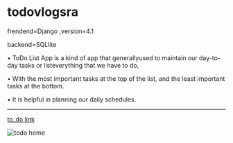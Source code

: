 # todovlogsra

frendend=Django ,version=4.1

backend=SQLlite


•	ToDo List App is a kind of app that  generallyused to maintain our day-to-day tasks or listeverything that we have to do,
         
         
•	With the most important tasks at the top of the list, and the least important tasks at the bottom.
         
         
•	It is helpful in planning our daily schedules.



******************************************************************************************************************************


[to_do link](todovlogsra.pythonanywhere.com)


![todo home](https://user-images.githubusercontent.com/119956082/207928729-46521393-6b7b-4b48-8d9a-81f8fc232c6d.png)
